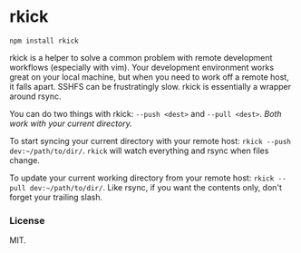 # rkick

    npm install rkick

rkick is a helper to solve a common problem with remote development workflows (especially with vim).  Your
development environment works great on your local machine, but when you need to work off a remote host, it falls apart.
SSHFS can be frustratingly slow.  rkick is essentially a wrapper around rsync.

You can do two things with rkick:  `--push <dest>` and `--pull <dest>`.  *Both work with your current directory.*

To start syncing your current directory with your remote host: `rkick --push dev:~/path/to/dir/`.  `rkick` will watch everything
and rsync when files change.

To update your current working directory from your remote host: `rkick --pull dev:~/path/to/dir/`.  Like rsync, if you want the
contents only, don't forget your trailing slash.

### License

MIT.
